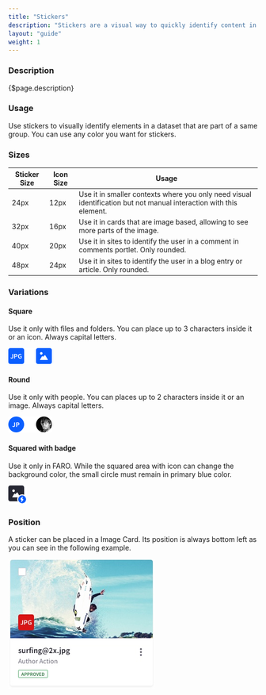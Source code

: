```yaml
---
title: "Stickers"
description: "Stickers are a visual way to quickly identify content in a different way than badges and labels."
layout: "guide"
weight: 1
---
```


### Description

{$page.description}

### Usage
Use stickers to visually identify elements in a dataset that are part of a same group. You can use any color you want for stickers.

### Sizes

| Sticker Size | Icon Size | Usage |
| ------------ | --------- | ----- |
| 24px | 12px | Use it in smaller contexts where you only need visual identification but not manual interaction with this element. |
| 32px | 16px | Use it in cards that are image based, allowing to see more parts of the image. |
| 40px | 20px | Use it in sites to identify the user in a comment in comments portlet. Only rounded.|
| 48px | 24px | Use it in sites to identify the user in a blog entry or article. Only rounded.|

### Variations

#### Square

Use it only with files and folders. You can place up to 3 characters inside it or an icon. Always capital letters.

![squared sticker](../../../images/StickerSquared.png)

#### Round

Use it only with people. You can places up to 2 characters inside it or an image. Always capital letters.

![rounded sticker](../../../images/StickerRounded.png)

#### Squared with badge

Use it only in FARO. While the squared area with icon can change the background color, the small circle must remain in primary blue color.

![squared + badge sticker](../../../images/StickerSquared+Badge.png)

### Position
A sticker can be placed in a Image Card. Its position is always bottom left as you can see in the following example.

![sticker position example in Card Image](../../../images/CardImage.jpg)
